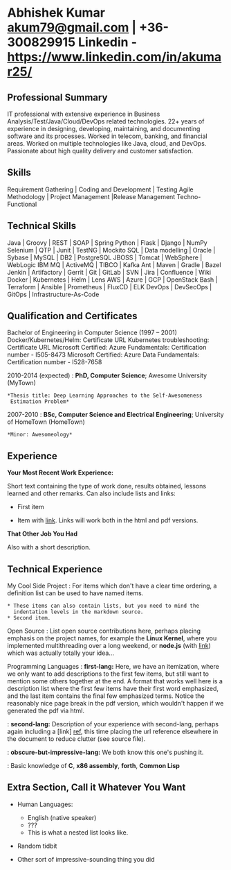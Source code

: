 Abhishek Kumar
akum79@gmail.com | +36-300829915
Linkedin - https://www.linkedin.com/in/akumar25/
============


Professional Summary 
---------

IT professional with extensive experience in Business Analysis/Test/Java/Cloud/DevOps related technologies. 
22+ years of experience in designing, developing, maintaining, and documenting software and its processes. 
Worked in telecom, banking, and financial areas. 
Worked on multiple technologies like Java, cloud, and DevOps.
Passionate about high quality delivery and customer satisfaction.

Skills 
---------
Requirement Gathering | Coding and Development | Testing
Agile Methodology | Project Management |Release Management
Techno-Functional

Technical Skills 
---------
Java | Groovy | REST | SOAP | Spring
Python | Flask | Django | NumPy
Selenium | QTP | Junit | TestNG | Mockito
SQL | Data modelling | Oracle | Sybase | MySQL | DB2 | PostgreSQL
JBOSS | Tomcat | WebSphere | WebLogic
IBM MQ | ActiveMQ | TIBCO | Kafka
Ant | Maven | Gradle | Bazel
Jenkin | Artifactory | Gerrit | Git | GitLab | SVN | Jira | Confluence | Wiki
Docker | Kubernetes | Helm | Lens 
AWS | Azure | GCP | OpenStack
Bash | Terraform | Ansible | Prometheus | FluxCD | ELK
DevOps | DevSecOps | GitOps | Infrastructure-As-Code

Qualification and Certificates 
---------
Bachelor of Engineering in Computer Science (1997 – 2001)
Docker/Kubernetes/Helm: Certificate URL
Kubernetes troubleshooting: Certificate URL
Microsoft Certified: Azure Fundamentals: Certification number - I505-8473
Microsoft Certified: Azure Data Fundamentals: Certification number - I528-7658



2010-2014 (expected)
:   **PhD, Computer Science**; Awesome University (MyTown)

    *Thesis title: Deep Learning Approaches to the Self-Awesomeness
     Estimation Problem*

2007-2010
:   **BSc, Computer Science and Electrical Engineering**; University of
    HomeTown (HomeTown)

    *Minor: Awesomeology*

Experience
----------

**Your Most Recent Work Experience:**

Short text containing the type of work done, results obtained,
lessons learned and other remarks. Can also include lists and
links:

* First item

* Item with [link](http://www.example.com). Links will work both in
  the html and pdf versions.

**That Other Job You Had**

Also with a short description.

Technical Experience
--------------------

My Cool Side Project
:   For items which don't have a clear time ordering, a definition
    list can be used to have named items.

    * These items can also contain lists, but you need to mind the
      indentation levels in the markdown source.
    * Second item.

Open Source
:   List open source contributions here, perhaps placing emphasis on
    the project names, for example the **Linux Kernel**, where you
    implemented multithreading over a long weekend, or **node.js**
    (with [link](http://nodejs.org)) which was actually totally
    your idea...

Programming Languages
:   **first-lang:** Here, we have an itemization, where we only want
    to add descriptions to the first few items, but still want to
    mention some others together at the end. A format that works well
    here is a description list where the first few items have their
    first word emphasized, and the last item contains the final few
    emphasized terms. Notice the reasonably nice page break in the pdf
    version, which wouldn't happen if we generated the pdf via html.

:   **second-lang:** Description of your experience with second-lang,
    perhaps again including a [link] [ref], this time placing the url
    reference elsewhere in the document to reduce clutter (see source
    file). 

:   **obscure-but-impressive-lang:** We both know this one's pushing
    it.

:   Basic knowledge of **C**, **x86 assembly**, **forth**, **Common Lisp**

[ref]: https://github.com/githubuser/superlongprojectname

Extra Section, Call it Whatever You Want
----------------------------------------

* Human Languages:

     * English (native speaker)
     * ???
     * This is what a nested list looks like.

* Random tidbit

* Other sort of impressive-sounding thing you did
